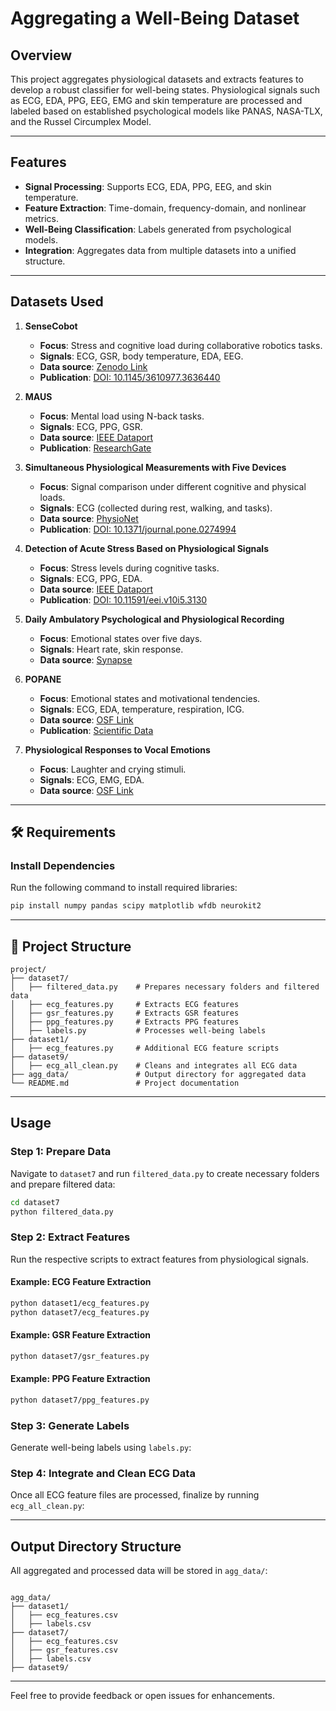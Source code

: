 # Aggregating a Well-Being Dataset

## Overview

This project aggregates physiological datasets and extracts features to develop a robust classifier for well-being states. Physiological signals such as ECG, EDA, PPG, EEG, EMG and skin temperature are processed and labeled based on established psychological models like PANAS, NASA-TLX, and the Russel Circumplex Model.

---

## Features

- **Signal Processing**: Supports ECG, EDA, PPG, EEG, and skin temperature.
- **Feature Extraction**: Time-domain, frequency-domain, and nonlinear metrics.
- **Well-Being Classification**: Labels generated from psychological models.
- **Integration**: Aggregates data from multiple datasets into a unified structure.

---

## Datasets Used

1. **SenseCobot**  
   - **Focus**: Stress and cognitive load during collaborative robotics tasks.  
   - **Signals**: ECG, GSR, body temperature, EDA, EEG.  
   - **Data source**: [Zenodo Link](https://zenodo.org/records/10124005)  
   - **Publication**: [DOI: 10.1145/3610977.3636440](https://doi.org/10.1145/3610977.3636440)



2. **MAUS**  
   - **Focus**: Mental load using N-back tasks.  
   - **Signals**: ECG, PPG, GSR.  
   - **Data source**: [IEEE Dataport](https://ieee-dataport.org/open-access/maus-dataset-mental-workload-assessment-n-back-task-using-wearable-sensor)  
   - **Publication**: [ResearchGate](https://www.researchgate.net/publication/355925184)

3. **Simultaneous Physiological Measurements with Five Devices**  
   - **Focus**: Signal comparison under different cognitive and physical loads.  
   - **Signals**: ECG (collected during rest, walking, and tasks).  
   - **Data source**: [PhysioNet](https://physionet.org/content/simultaneous-measurements/1.0.2/)  
   - **Publication**: [DOI: 10.1371/journal.pone.0274994](https://doi.org/10.1371/journal.pone.0274994)

4. **Detection of Acute Stress Based on Physiological Signals**  
   - **Focus**: Stress levels during cognitive tasks.  
   - **Signals**: ECG, PPG, EDA.  
   - **Data source**: [IEEE Dataport](https://ieee-dataport.org/open-access/database-cognitive-load-affect-and-stress-recognition)  
   - **Publication**: [DOI: 10.11591/eei.v10i5.3130](https://doi.org/10.11591/eei.v10i5.3130)

5. **Daily Ambulatory Psychological and Physiological Recording**  
   - **Focus**: Emotional states over five days.  
   - **Signals**: Heart rate, skin response.  
   - **Data source**: [Synapse](https://www.synapse.org/#!Synapse:syn22418021/wiki/605529)  

6. **POPANE**  
   - **Focus**: Emotional states and motivational tendencies.  
   - **Signals**: ECG, EDA, temperature, respiration, ICG.  
   - **Data source**: [OSF Link](https://osf.io/94bpx/)  
   - **Publication**: [Scientific Data](https://doi.org/10.1038/s41597-021-01117-0)

7. **Physiological Responses to Vocal Emotions**  
   - **Focus**: Laughter and crying stimuli.  
   - **Signals**: ECG, EMG, EDA.  
   - **Data source**: [OSF Link](https://osf.io/nvb2u/)  

---


## 🛠️ Requirements



### Install Dependencies

Run the following command to install required libraries:

```bash
pip install numpy pandas scipy matplotlib wfdb neurokit2
```

---

## 📂 Project Structure

```plaintext
project/
├── dataset7/
│   ├── filtered_data.py    # Prepares necessary folders and filtered data
│   ├── ecg_features.py     # Extracts ECG features
│   ├── gsr_features.py     # Extracts GSR features
│   ├── ppg_features.py     # Extracts PPG features
│   ├── labels.py           # Processes well-being labels
├── dataset1/
│   ├── ecg_features.py     # Additional ECG feature scripts
├── dataset9/
│   ├── ecg_all_clean.py    # Cleans and integrates all ECG data
├── agg_data/               # Output directory for aggregated data
└── README.md               # Project documentation
```

---

## Usage

### Step 1: Prepare Data
Navigate to `dataset7` and run `filtered_data.py` to create necessary folders and prepare filtered data:

```bash
cd dataset7
python filtered_data.py
```

### Step 2: Extract Features
Run the respective scripts to extract features from physiological signals.

#### Example: ECG Feature Extraction
```bash
python dataset1/ecg_features.py
python dataset7/ecg_features.py
```

#### Example: GSR Feature Extraction
```bash
python dataset7/gsr_features.py
```

#### Example: PPG Feature Extraction
```bash
python dataset7/ppg_features.py
```

### Step 3: Generate Labels
Generate well-being labels using `labels.py`:


### Step 4: Integrate and Clean ECG Data
Once all ECG feature files are processed, finalize by running `ecg_all_clean.py`:


---

## Output Directory Structure

All aggregated and processed data will be stored in `agg_data/`:
```plaintext

agg_data/
├── dataset1/
│   ├── ecg_features.csv
│   ├── labels.csv
├── dataset7/
│   ├── ecg_features.csv
│   ├── gsr_features.csv
│   ├── labels.csv
├── dataset9/

```
---


Feel free to provide feedback or open issues for enhancements. 

